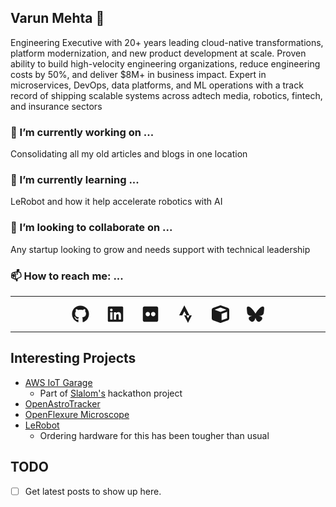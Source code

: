 ## Varun Mehta 👋

Engineering Executive with 20+ years leading cloud-native transformations, platform modernization, and new product
development at scale. Proven ability to build high-velocity engineering organizations, reduce engineering costs by 50%,
and deliver $8M+ in business impact. Expert in microservices, DevOps, data platforms, and ML operations with a track
record of shipping scalable systems across adtech media, robotics, fintech, and insurance sectors

### 🔭 I’m currently working on ... 

Consolidating all my old articles and blogs in one location

### 🌱 I’m currently learning ...
LeRobot and how it help accelerate robotics with AI 

###  👯 I’m looking to collaborate on ...
Any startup looking to grow and needs support with technical leadership

### 📫 How to reach me: ...
---
<link rel="stylesheet" href="https://cdn.jsdelivr.net/npm/@fortawesome/fontawesome-free@6.6.0/css/fontawesome.min.css">

<style>
  .icon {
    width: 2em;
    height: 2em;
    vertical-align: -0.125em;
    display: inline-block;
  }

  .icon-bar {
    display: flex;
    justify-content: center; /* Centers icons horizontally */
    align-items: center;
    gap: 2em; /* Adjust spacing here (2-3 whitespace equivalent) */
    flex-wrap: wrap; /* Prevent overflow on smaller screens */
  }

  .icon-bar a {
    text-decoration: none;
    color: inherit;
  }
</style>

<div class="icon-bar">
  <a href='https://github.com/varunmehta/' target='_blank' alt="GitHub">
    <svg xmlns="http://www.w3.org/2000/svg" viewBox="0 0 496 512" class="icon">
      <path fill="currentColor" d="M165.9 397.4c0 2-2.3 3.6-5.2 3.6-3.3 .3-5.6-1.3-5.6-3.6 0-2 2.3-3.6 5.2-3.6 3-.3 5.6 1.3 5.6 3.6zm-31.1-4.5c-.7 2 1.3 4.3 4.3 4.9 2.6 1 5.6 0 6.2-2s-1.3-4.3-4.3-5.2c-2.6-.7-5.5 .3-6.2 2.3zm44.2-1.7c-2.9 .7-4.9 2.6-4.6 4.9 .3 2 2.9 3.3 5.9 2.6 2.9-.7 4.9-2.6 4.6-4.6-.3-1.9-3-3.2-5.9-2.9zM244.8 8C106.1 8 0 113.3 0 252c0 110.9 69.8 205.8 169.5 239.2 12.8 2.3 17.3-5.6 17.3-12.1 0-6.2-.3-40.4-.3-61.4 0 0-70 15-84.7-29.8 0 0-11.4-29.1-27.8-36.6 0 0-22.9-15.7 1.6-15.4 0 0 24.9 2 38.6 25.8 21.9 38.6 58.6 27.5 72.9 20.9 2.3-16 8.8-27.1 16-33.7-55.9-6.2-112.3-14.3-112.3-110.5 0-27.5 7.6-41.3 23.6-58.9-2.6-6.5-11.1-33.3 2.6-67.9 20.9-6.5 69 27 69 27 20-5.6 41.5-8.5 62.8-8.5s42.8 2.9 62.8 8.5c0 0 48.1-33.6 69-27 13.7 34.7 5.2 61.4 2.6 67.9 16 17.7 25.8 31.5 25.8 58.9 0 96.5-58.9 104.2-114.8 110.5 9.2 7.9 17 22.9 17 46.4 0 33.7-.3 75.4-.3 83.6 0 6.5 4.6 14.4 17.3 12.1C428.2 457.8 496 362.9 496 252 496 113.3 383.5 8 244.8 8z"/>
    </svg>
  </a>

  <a href='https://www.linkedin.com/in/varunrmehta' target='_blank' alt="LinkedIn">
    <svg xmlns="http://www.w3.org/2000/svg" viewBox="0 0 448 512" class="icon">
      <path fill="currentColor" d="M416 32H31.9C14.3 32 0 46.5 0 64.3v383.4C0 465.5 14.3 480 31.9 480H416c17.6 0 32-14.5 32-32.3V64.3c0-17.8-14.4-32.3-32-32.3zM135.4 416H69V202.2h66.5V416zm-33.2-243c-21.3 0-38.5-17.3-38.5-38.5S80.9 96 102.2 96c21.2 0 38.5 17.3 38.5 38.5 0 21.3-17.2 38.5-38.5 38.5zm282.1 243h-66.4V312c0-24.8-.5-56.7-34.5-56.7-34.6 0-39.9 27-39.9 54.9V416h-66.4V202.2h63.7v29.2h.9c8.9-16.8 30.6-34.5 62.9-34.5 67.2 0 79.7 44.3 79.7 101.9V416z"/>
    </svg>
  </a>

  <a href='https://www.flickr.com/photos/varunmehta/' target='_blank' alt="Flickr">
    <svg xmlns="http://www.w3.org/2000/svg" viewBox="0 0 448 512" class="icon">
      <path fill="currentColor" d="M400 32H48C21.5 32 0 53.5 0 80v352c0 26.5 21.5 48 48 48h352c26.5 0 48-21.5 48-48V80c0-26.5-21.5-48-48-48zM144.5 319c-35.1 0-63.5-28.4-63.5-63.5s28.4-63.5 63.5-63.5 63.5 28.4 63.5 63.5-28.4 63.5-63.5 63.5zm159 0c-35.1 0-63.5-28.4-63.5-63.5s28.4-63.5 63.5-63.5 63.5 28.4 63.5 63.5-28.4 63.5-63.5 63.5z"/>
    </svg>
  </a>

  <a href='https://www.strava.com/athletes/1766863' target='_blank' alt="Strava">
    <svg xmlns="http://www.w3.org/2000/svg" viewBox="0 0 384 512" class="icon">
      <path fill="currentColor" d="M158.4 0L7 292h89.2l62.2-116.1L220.1 292h88.5zm150.2 292l-43.9 88.2-44.6-88.2h-67.6l112.2 220 111.5-220z"/>
    </svg>
  </a>

  <a href='https://www.printables.com/@emortal_2112934' target='_blank' alt="Printables">
    <svg xmlns="http://www.w3.org/2000/svg" viewBox="0 0 512 512" class="icon">
      <path fill="currentColor" d="M234.5 5.7c13.9-5 29.1-5 43.1 0l192 68.6C495 83.4 512 107.5 512 134.6l0 242.9c0 27-17 51.2-42.5 60.3l-192 68.6c-13.9 5-29.1 5-43.1 0l-192-68.6C17 428.6 0 404.5 0 377.4L0 134.6c0-27 17-51.2 42.5-60.3l192-68.6zM256 66L82.3 128 256 190l173.7-62L256 66zm32 368.6l160-57.1 0-188L288 246.6l0 188z"/>
    </svg>
  </a>

  <a href='https://bsky.app/profile/varunmehta.bsky.social' target='_blank' alt="BlueSky">
    <svg xmlns="http://www.w3.org/2000/svg" viewBox="0 0 512 512" class="icon">
      <path fill="currentColor" d="M111.8 62.2C170.2 105.9 233 194.7 256 242.4c23-47.6 85.8-136.4 144.2-180.2c42.1-31.6 110.3-56 110.3 21.8c0 15.5-8.9 130.5-14.1 149.2C478.2 298 412 314.6 353.1 304.5c102.9 17.5 129.1 75.5 72.5 133.5c-107.4 110.2-154.3-27.6-166.3-62.9l0 0c-1.7-4.9-2.6-7.8-3.3-7.8s-1.6 3-3.3 7.8l0 0c-12 35.3-59 173.1-166.3 62.9c-56.5-58-30.4-116 72.5-133.5C100 314.6 33.8 298 15.7 233.1C10.4 214.4 1.5 99.4 1.5 83.9c0-77.8 68.2-53.4 110.3-21.8z"/>
    </svg>
  </a>
</div>

---


## Interesting Projects
 * [AWS IoT Garage](https://github.com/varunmehta/aws-iot-garage-controller)
    * Part of [Slalom's](https://slalom.com) hackathon project
 * [OpenAstroTracker](https://openastrotech.com/)
 * [OpenFlexure Microscope](https://openflexure.org/projects/microscope/) 
 * [LeRobot](https://github.com/huggingface/lerobot)
    * Ordering hardware for this has been tougher than usual

## TODO
 * [ ] Get latest posts to show up here.

<!--
Here are some ideas to get you started:

- 🔭 I’m currently working on ...
- 🌱 I’m currently learning ...
- 👯 I’m looking to collaborate on ...
- 🤔 I’m looking for help with ...
- 💬 Ask me about ...
- 📫 How to reach me: ...
- 😄 Pronouns: ...
- ⚡ Fun fact: ...
-->
